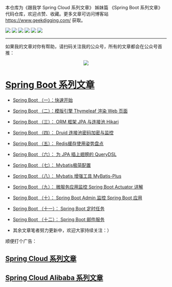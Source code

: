 本仓库为《跟我学 Spring Cloud 系列文章》 姊妹篇 《Spring Boot 系列文章》代码仓库，欢迎点赞、收藏。更多文章可访问博客站 https://www.geekdigging.com/ 获取。

![](https://img.shields.io/badge/Spring%20Boot-2.1-brightgreen)
![](https://img.shields.io/badge/Mysql-5.7-blue)
![](https://img.shields.io/badge/JDK-1.8-brightgreen)
![](https://img.shields.io/badge/Maven-3.6.0-blue)
![](https://img.shields.io/badge/Spring%20Cloud-Greenwich.SR2-orange)
![](https://img.shields.io/badge/license-MPL--2.0-blue)

***

如果我的文章对你有帮助，请扫码关注我的公众号，所有的文章都会在公众号首推：

<center>
    <img src="https://cdn.geekdigging.com/wechat_qrcode_344.jpg">
</center>

# [Spring Boot 系列文章](https://www.geekdigging.com/categories/SpringBoot/)

* [Spring Boot （一）：快速开始](https://www.geekdigging.com/2019/09/11/2531363117/)

* [Spring Boot （二）：模版引擎 Thymeleaf 渲染 Web 页面](https://www.geekdigging.com/2019/09/16/2755709569/)

* [Spring Boot （三）： ORM 框架 JPA 与连接池 Hikari](https://www.geekdigging.com/2019/09/19/2405775053/)

* [Spring Boot （四）： Druid 连接池密码加密与监控](https://www.geekdigging.com/2019/09/22/1068168916/)

* [Spring Boot （五）： Redis缓存使用姿势盘点](https://www.geekdigging.com/2019/09/24/2171701522/)

* [Spring Boot （六）： 为 JPA 插上翅膀的 QueryDSL](https://www.geekdigging.com/2019/09/26/1814805575/)

* [Spring Boot （七）： Mybatis极简配置](https://www.geekdigging.com/2019/09/28/3684964092/)

* [Spring Boot （八）： Mybatis 增强工具 MyBatis-Plus](http://www.geekdigging.com/2019/09/29/2160851131/)

* [Spring Boot （九）： 微服务应用监控 Spring Boot Actuator 详解](http://www.geekdigging.com/2019/09/30/3362349187/)

* [Spring Boot （十）： Spring Boot Admin 监控 Spring Boot 应用](http://www.geekdigging.com/2019/10/01/3649490045/)

* [Spring Boot （十一）： Spring Boot 定时任务](http://www.geekdigging.com/2019/10/06/3308794317/)

* [Spring Boot （十二）： Spring Boot 邮件服务](http://www.geekdigging.com/2019/10/07/3113346683/)

* 其余文章笔者努力更新中，欢迎大家持续关注：）

顺便打个广告：

## [Spring Cloud 系列文章](https://www.geekdigging.com/categories/SpringCloud)

## [Spring Cloud Alibaba 系列文章](https://www.geekdigging.com/categories/SpringCloudAlibaba/)